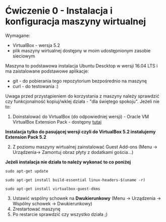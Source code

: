# Ćwiczenie 0 - Instalacja i konfiguracja maszyny wirtualnej

Wymagane: 
* VirtualBox - wersja 5.2
* plik maszyny wirtualnej dostępny w moim udostępnionym zasobie sieciowym

Maszyna to podstawowa instalacja Ubuntu Descktop w wersji 16.04 LTS i ma zaistalowane podstawowe aplikacje:
* git - do pobierania tego repozytorium bezpośrednio na maszynę
* curl - do testowania :)

Uwaga przed przystąpieniem do korzystania z maszyny należy sprawdzić czy funkcjonalność kopiuj/wklej działa - "dla świętego spokoju".
Jeżeli nie to:
1. Doinstalować do VirtualBox (do odpowiedniej wersji) - Oracle VM VirtualBox Extension Pack - dostępny [tutaj](https://www.virtualbox.org/wiki/Downloads)

**Instalacja tylko do pasującej wersji czyli do VirtualBox 5.2 instalujemy Extension Pack 5.2**

2. Z poziomu maszyny wirtualnej zainstalować Guest Add-ons (Menu -> Urządzenia-> Zamontuj obraz płyty z dodatkami gościa...)

**Jeżeli instalacja nie działa to należy wykonać to co poniżej**
```
sudo apt-get update
```
```
sudo apt-get install build-essential linux-headers-$(uname -r)
```
```
sudo apt-get install virtualbox-guest-dkms
```


3. Ustawić wspólny schowek na **Dwukierunkowy** (Menu -> Urządzenia -> Wspólny schowek -> Dwukierunkowy)
4. Zrestartować maszynę
5. Po restarcie sprawdzić czy wszystko działa ;)
